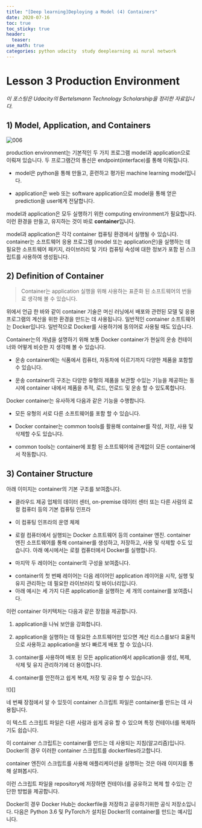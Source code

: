 ```yaml
---
title: "[Deep learning]Deploying a Model (4) Containers"
date: 2020-07-16
toc: true
toc_sticky: true
header:
  teaser: 
use_math: true
categories: python udacity  study deeplearning ai nural network
---
```


#  Lesson 3 Production Environment

*이 포스팅은 Udacity의 Bertelsmann Technology Scholarship을 정리한 자료입니다.*  

## 1) Model, Application, and Containers

![006](https://drive.google.com/uc?id=19LtXm9TGnPWrSqoyt9FCnYXyXqZ4zaTu)

 production environment는 기본적인 두 가지 프로그램 model과 application으로 이뤄져 있습니다. 두 프로그램간의 통신은 endpoint(interface)를 통해 이뤄집니다.
 
 * model은 python을 통해 만들고, 훈련하고 평가된 machine learning model입니다.
 
 * application은 web 또는 software application으로 model을 통해 얻은 prediction을 user에게 전달합니다.
 
 model과 application은 모두 실행하기 위한 computing environment가 필요합니다. 이런 환경을 만들고, 유지하는 것이 바로 **container**입니다.

 model과 application은 각각 container 컴퓨팅 환경에서 실행될 수 있습니다. container는 소프트웨어 응용 프로그램 (model 또는 application은)을 실행하는 데 필요한 소프트웨어 패키지, 라이브러리 및 기타 컴퓨팅 속성에 대한 정보가 포함 된 스크립트를 사용하여 생성됩니다.


## 2) Definition of Container

> Container는 application 실행을 위해 사용하는 표준화 된 소프트웨어의 번들로 생각해 볼 수 있습니다.

위에서 언급 한 바와 같이 container 기술은 머신 러닝에서 배포와 관련된 모델 및 응용 프로그램의 계산을 위한 환경을 만드는 데 사용됩니다. 일반적인 container 소프트웨어는 Docker입니다. 일반적으로 Docker를 사용하기에 동의어로 사용될 때도 있습니다.

Container는의 개념을 설명하기 위해 보통 Docker container가 현실의 운송 컨테이너와 어떻게 비슷한 지 생각해 볼 수 있습니다. 

* 운송 container에는 식품에서 컴퓨터, 자동차에 이르기까지 다양한 제품을 포함할 수 있습니다.

* 운송 container의 구조는 다양한 유형의 제품을 보관할 수있는 기능을 제공하는 동시에 container 내에서 제품을 추적, 로드, 언로드 및 운송 할 수 있도록합니다.

Docker container는 유사하게 다음과 같은 기능을 수행합니다.

* 모든 유형의 서로 다른 소프트웨어를 포함 할 수 있습니다.

* Docker container는 common tools를 활용해 container를 작성, 저장, 사용 및 삭제할 수도 있습니다.

* common tools는 container에 포함 된 소프트웨어에 관계없이 모든 container에서 작동합니다.


## 3) Container Structure


아래 이미지는 container의 기본 구조를 보여줍니다.

* 클라우드 제공 업체의 데이터 센터, on-premise 데이터 센터 또는 다른 사람의 로컬 컴퓨터 등의 기본 컴퓨팅 인프라

* 이 컴퓨팅 인프라의 운영 체제

* 로컬 컴퓨터에서 실행되는 Docker 소프트웨어 등의 container 엔진. container 엔진 소프트웨어를 통해 container를 생성하고, 저장하고, 사용 및 삭제할 수도 있습니다. 아래 예시에서는 로컬 컴퓨터에서 Docker를 실행합니다.

* 마지막 두 레이어는 container의 구성을 보여줍니다.

- container의 첫 번째 레이어는 다음 레이어인 application 레이어을 시작, 실행 및 유지 관리하는 데 필요한 라이브러리 및 바이너리입니다.
- 아래 예시는 세 가지 다른 application을 실행하는 세 개의 container를 보여줍니다.

이런 container 아키텍처는 다음과 같은 장점을 제공합니다.

1. application을 나눠 보안을 강화합니다.
 
2. application을 실행하는 데 필요한 소프트웨어만 있으면 계산 리소스를보다 효율적으로 사용하고 application을 보다 빠르게 배포 할 수 있습니다.
 
3. container를 사용하여 배포 된 모든 application에서 application을 생성, 복제, 삭제 및 유지 관리하기에 더 용이합니다.
 
4. container를 안전하고 쉽게 복제, 저장 및 공유 할 수 있습니다.

!()[]

네 번째 장점에서 알 수 있듯이 container 스크립트 파일은 container를 만드는 데 사용됩니다. 

이 텍스트 스크립트 파일은 다른 사람과 쉽게 공유 할 수 있으며 특정 컨테이너를 복제하기도 쉽습니다.

이 container 스크립트는 container를 만드는 데 사용되는 지침(알고리즘)입니다. Docker의 경우 이러한 container 스크립트를 dockerfiles라고합니다.

container 엔진이 스크립트를 사용해 애플리케이션을 실행하는 것은 아래 이미지를 통해 살펴봅시다.

이런 스크립트 파일을 repository에 저장하면 컨테이너를 공유하고 복제 할 수있는 간단한 방법을 제공합니다. 

Docker의 경우 Docker Hub는 dockerfile을 저장하고 공유하기위한 공식 저장소입니다. 다음은 Python 3.6 및 PyTorch가 설치된 Docker의 container를 만드는 예시입니다.

![]()
